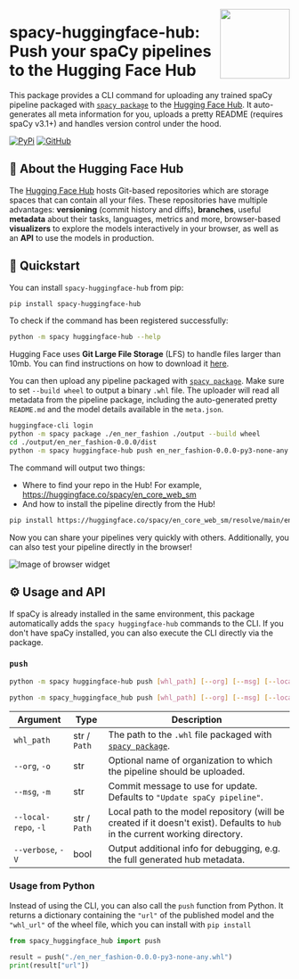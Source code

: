 <a href="https://explosion.ai"><img src="https://explosion.ai/assets/img/logo.svg" width="125" height="125" align="right" /></a>

# spacy-huggingface-hub: Push your spaCy pipelines to the Hugging Face Hub

This package provides a CLI command for uploading any trained spaCy pipeline packaged with [`spacy package`](https://spacy.io/api/cli#package) to the [Hugging Face Hub](https://huggingface.co/). It auto-generates all meta information for you, uploads a pretty README (requires spaCy v3.1+) and handles version control under the hood.

[![PyPi](https://img.shields.io/pypi/v/spacy-huggingface-hub.svg?style=flat-square&logo=pypi&logoColor=white)](https://pypi.python.org/pypi/spacy-huggingface-hub)
[![GitHub](https://img.shields.io/github/release/explosion/spacy-huggingface-hub/all.svg?style=flat-square&logo=github)](https://github.com/explosion/spacy-huggingface-hub/releases)

## 🤗 About the Hugging Face Hub

The [Hugging Face Hub](https://huggingface.co/) hosts Git-based repositories which are storage spaces that can contain all your files. These repositories have multiple advantages: **versioning** (commit history and diffs), **branches**, useful **metadata** about their tasks, languages, metrics and more, browser-based **visualizers** to explore the models interactively in your browser, as well as an **API** to use the models in production.

## 🚀 Quickstart

You can install `spacy-huggingface-hub` from pip:

```bash
pip install spacy-huggingface-hub
```

To check if the command has been registered successfully:

```bash
python -m spacy huggingface-hub --help
```

Hugging Face uses **Git Large File Storage** (LFS) to handle files larger than 10mb. You can find instructions on how to download it [here](https://git-lfs.github.com/).

You can then upload any pipeline packaged with [`spacy package`](https://spacy.io/api/cli#package). Make sure to set `--build wheel` to output a binary `.whl` file. The uploader will read all metadata from the pipeline package, including the auto-generated pretty `README.md` and the model details available in the `meta.json`.

```bash
huggingface-cli login
python -m spacy package ./en_ner_fashion ./output --build wheel
cd ./output/en_ner_fashion-0.0.0/dist
python -m spacy huggingface-hub push en_ner_fashion-0.0.0-py3-none-any.whl
```

The command will output two things:

- Where to find your repo in the Hub! For example, https://huggingface.co/spacy/en_core_web_sm
- And how to install the pipeline directly from the Hub!

```bash
pip install https://huggingface.co/spacy/en_core_web_sm/resolve/main/en_core_web_sm-any-py3-none-any.whl
```

Now you can share your pipelines very quickly with others. Additionally, you can also test your pipeline directly in the browser!

![Image of browser widget](https://user-images.githubusercontent.com/13643239/124529281-7e9a1b00-de0a-11eb-9069-093e3021a307.png)

## ⚙️ Usage and API

If spaCy is already installed in the same environment, this package automatically adds the `spacy huggingface-hub` commands to the CLI. If you don't have spaCy installed, you can also execute the CLI directly via the package.

### `push`

```bash
python -m spacy huggingface-hub push [whl_path] [--org] [--msg] [--local-repo] [--verbose]
```

```bash
python -m spacy_huggingface_hub push [whl_path] [--org] [--msg] [--local-repo] [--verbose]
```

| Argument             | Type         | Description                                                                                                                   |
| -------------------- | ------------ | ----------------------------------------------------------------------------------------------------------------------------- |
| `whl_path`           | str / `Path` | The path to the `.whl` file packaged with [`spacy package`](https://spacy.io/api/cli#package).                                |
| `--org`, `-o`        | str          | Optional name of organization to which the pipeline should be uploaded.                                                       |
| `--msg`, `-m`        | str          | Commit message to use for update. Defaults to `"Update spaCy pipeline"`.                                                      |
| `--local-repo`, `-l` | str / `Path` | Local path to the model repository (will be created if it doesn't exist). Defaults to `hub` in the current working directory. |
| `--verbose`, `-V`    | bool         | Output additional info for debugging, e.g. the full generated hub metadata.                                                   |

### Usage from Python

Instead of using the CLI, you can also call the `push` function from Python. It returns a dictionary containing the `"url"` of the published model and the `"whl_url"` of the wheel file, which you can install with `pip install`

```python
from spacy_huggingface_hub import push

result = push("./en_ner_fashion-0.0.0-py3-none-any.whl")
print(result["url"])
```
